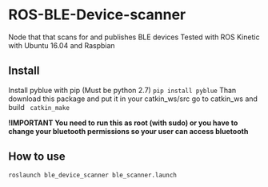 # ROS-BLE-Device-scanner
Node that that scans for and publishes BLE devices
Tested with ROS Kinetic with Ubuntu 16.04 and Raspbian

## Install
Install pyblue with pip (Must be python 2.7)
```pip install pyblue```
Than download this package and put it in your catkin_ws/src
go to catkin_ws and build
``` catkin_make```

<b>!IMPORTANT You need to run this as root (with sudo) or you have to change your bluetooth permissions so your user can access bluetooth </b> 

## How to use
```roslaunch ble_device_scanner ble_scanner.launch```



